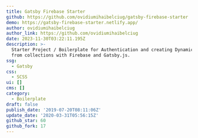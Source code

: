 ```yaml
---
title: Gatsby Firebase Starter
github: https://github.com/ovidiumihaibelciug/gatsby-firebase-starter
demo: https://gatsby-firebase-starter.netlify.app/
author: ovidiumihaibelciug
author_link: https://github.com/ovidiumihaibelciug
date: 2023-11-30T03:22:11.195Z
description: >-
  Starter Project / Boilerplate for Authentication and creating Dynamic pages
  from collections with Firebase and Gatsby.js.
ssg:
  - Gatsby
css:
  - SCSS
ui: []
cms: []
category:
  - Boilerplate
draft: false
publish_date: '2019-07-20T08:11:06Z'
update_date: '2020-03-31T05:56:15Z'
github_star: 60
github_fork: 17
---
```

